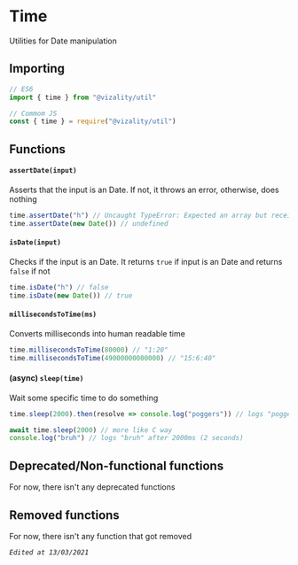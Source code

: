 # Time

Utilities for Date manipulation

## Importing

```js
// ES6
import { time } from "@vizality/util"

// Commom JS
const { time } = require("@vizality/util")
```

## Functions

#### `assertDate(input)`

Asserts that the input is an Date. If not, it throws an error, otherwise, does nothing

```js
time.assertDate("h") // Uncaught TypeError: Expected an array but received string.
time.assertDate(new Date()) // undefined
```

#### `isDate(input)`

Checks if the input is an Date. It returns `true` if input is an Date and returns `false` if not

```js
time.isDate("h") // false
time.isDate(new Date()) // true
```

#### `millisecondsToTime(ms)`

Converts milliseconds into human readable time

```js
time.millisecondsToTime(80000) // "1:20"
time.millisecondsToTime(49000000000000) // "15:6:40"
```

#### (async) `sleep(time)`

Wait some specific time to do something

```js
time.sleep(2000).then(resolve => console.log("poggers")) // logs "poggers" after 2000ms (2 seconds)

await time.sleep(2000) // more like C way
console.log("bruh") // logs "bruh" after 2000ms (2 seconds)
```



## Deprecated/Non-functional functions

For now, there isn't any deprecated functions



## Removed functions

For now, there isn't any function that got removed



*`Edited at 13/03/2021`*